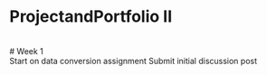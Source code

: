 # ProjectandPortfolio II
<br>
# Week 1
<br>
Start on data conversion assignment
Submit initial discussion post
